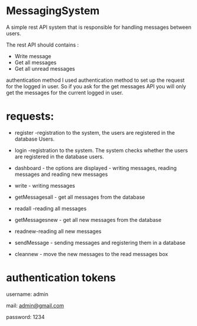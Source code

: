 # MessagingSystem

A simple rest API system that is responsible for handling
messages between users.

The rest API should contains :
- Write message
- Get all messages
- Get all unread messages

authentication method
I used authentication method to set up the request for the logged in user. So if you ask for the
get messages API you will only get the messages for the current logged in user.


# requests:
- register -registration to the system, the users are registered in the database Users.

- login -registration to the system. The system checks whether the users are registered in the database users.

- dashboard - the options are displayed - writing messages, reading messages and reading new messages

- write - writing messages

- getMessagesall - get all messages from the database

- readall -reading all messages

- getMessagesnew - get all new messages from the database

- readnew-reading all new messages

- sendMessage - sending messages and registering them in a database

- cleannew - move the new messages to the read messages box


# authentication tokens
username: admin

mail: admin@gmail.com

password: 1234











